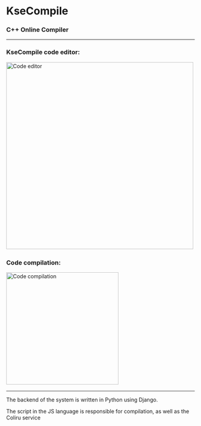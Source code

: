 # KseCompile

### C++ Online Compiler

---

### KseCompile code editor:
<p>
<img src="https://imgbox.com/cRqRGhga"  title="Code editor" alt="Code editor" width="500"/>&nbsp;
</p>

### Code compilation:
<p>
<img src="https://imgbox.com/cRqRGhga"  title="Code compilation" alt="Code compilation" width="300"/>&nbsp;
</p>

---
The backend of the system is written in Python using Django.

The script in the JS language is responsible for compilation, as well as the Coliru service
